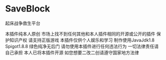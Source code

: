 # SaveBlock
起床战争救生平台

本插件纯本人原创 市场上找不到任何其他和本人插件相同的开源或公开的插件
保护知识产权 请支持正版游戏
本插件仅供个人娱乐和学习 制作使用JavaJdk1.8 Spigot1.8.8 绿色纯净无后门
请勿使用本插件进行任何违法行为 一切法律责任请自己承担
本人已将本插件开源 如您想要二改二创请遵守国家地方法律 

